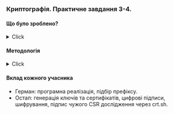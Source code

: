 ### Криптографія. Практичне завдання 3-4. 

#### Що було зроблено? 

<details>

<summary>Click</summary>

##### Імплементовано алгоритм SHA256
Файли імплементації: 
- `sha256.cpp`
- `sha256.h` public методи `runTests()` і `compute()`

##### Знайдено шість 20-бaйтових префіксів, які при конкатенації з ASCII рядком: 
```
give my friend 2 bitcoins for pizza
```
Дають 256-бітний рядок, котрий починаєтья з 32 нулів (у бітовій репрезентації)

Усі префікси можна знайти у файлі `prefixes.txt` у гілці `finding_padding` на GitHub (два префікси наведені нижче).
Для коду генерації див. `find_padding.h` у тій же гілці.
```
15 78 a8 e5 81 3f 6c 5c 86 75 ad 26 a3 bf ae 15 d1 01 85 a4 
08 55 93 5e b9 b4 28 dc a7 b9 fc cd 62 ac 43 0d 43 7b 8c 89 
```


##### Згенеровано RSA-ключ (8192 біт) та CSR.

- `server.key` — приватний ключ
- `server.csr` — запит на сертифікат
- `server.crt` — самопідписаний сертифікат

##### Підписано запит іншої команди (server.csr)
Використано власний ключ `server.key` та сертифікат `server2.crt`
Видано сертифікат `server2_signed.crt` зі строком дії 365 днів
Параметри підпису: SHA-256, RSA, згенеровано серійний номер `server.srl`

Підписано повідомлення 
```
give my friend 2 bitcoins for a pizza:
```
Підпис з використанням SHA-256 + RSA → `message.sig`
Підпис з використанням RSA-PSS → `message_pss.sig`

Зашифровано те саме повідомлення відкритим ключем іншої команди:
Див. файл: 
```
message.enc
```
Використано ключ: 
```
key_d264568d34ce50366207f2ebe3806aa5.pub
```
Досліджено домен `kse.ua` через `crt.sh`:
Перший сертифікат видано 29.04.2011, діяв до 28.04.2012
CA: GlobalSign Organization Validation CA - G2
Сертифікат ID: 7171802

</details>

#### Методологія 
<details>

<summary>Click</summary>

- Для імплементації SHA256 було створено окремий клас. 
- Для генерування 20-байтних префіксів було використано функціонал бібліотеки `<random>`, а саме `random_device` і 
`mt19937`. Розрахунки відбувались паралельно і незалежно у 8 потоках.
- Для підпису повідомлення використовувались утиліти `openssl dgst` і `openssl pkeyutl`.
- Для створення ключів, CSR і сертифікатів — `openssl genpkey`, `req`, `x509`.
- Для шифрування — `openssl pkeyutl` з відкритим ключем іншої команди.
- Для видачі сертифіката іншій команді використано `openssl x509 -req ... -CA ....`
- Аналіз `kse.ua` проводився через сайт `crt.sh`.

</details>


#### Вклад кожного учасника
- Герман: програмна реалізація, підбір префіксу.
- Остап: генерація ключів та сертифікатів, цифрові підписи, шифрування, підпис чужого CSR дослідження через crt.sh.
